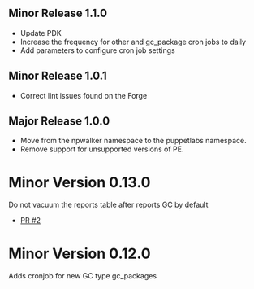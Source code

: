 ## Minor Release 1.1.0

- Update PDK
- Increase the frequency for other and gc_package cron jobs to daily
- Add parameters to configure cron job settings

## Minor Release 1.0.1

- Correct lint issues found on the Forge

## Major Release 1.0.0

- Move from the npwalker namespace to the puppetlabs namespace.
- Remove support for unsupported versions of PE.

# Minor Version 0.13.0

Do not vacuum the reports table after reports GC by default
  - [PR #2](https://github.com/npwalker/puppetdb_gc/pull/2)

# Minor Version 0.12.0

Adds cronjob for new GC type gc_packages
